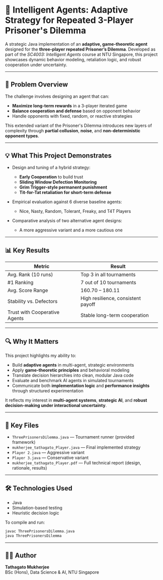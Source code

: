 # 🧠 Intelligent Agents: Adaptive Strategy for Repeated 3-Player Prisoner's Dilemma

A strategic Java implementation of an **adaptive, game-theoretic agent** designed for the **three-player repeated Prisoner’s Dilemma**. Developed as part of the *SC4003: Intelligent Agents* course at NTU Singapore, this project showcases dynamic behavior modeling, retaliation logic, and robust cooperation under uncertainty.

---

## 🧩 Problem Overview

The challenge involves designing an agent that can:

- **Maximize long-term rewards** in a 3-player iterated game  
- **Balance cooperation and defense** based on opponent behavior  
- Handle opponents with fixed, random, or reactive strategies  

This extended variant of the Prisoner's Dilemma introduces new layers of complexity through **partial collusion**, **noise**, and **non-deterministic opponent types**.

---

## 💡 What This Project Demonstrates

- Design and tuning of a hybrid strategy:  
  - **Early Cooperation** to build trust  
  - **Sliding Window Defection Monitoring**  
  - **Grim Trigger-style permanent punishment**  
  - **Tit-for-Tat retaliation for short-term defense**

- Empirical evaluation against 6 diverse baseline agents:  
  - Nice, Nasty, Random, Tolerant, Freaky, and T4T Players  

- Comparative analysis of two alternative agent designs:  
  - A more aggressive variant and a more cautious one

---

## 📊 Key Results

| Metric                        | Result                              |
|------------------------------|--------------------------------------|
| Avg. Rank (10 runs)          | Top 3 in all tournaments             |
| #1 Ranking                   | 7 out of 10 tournaments              |
| Avg. Score Range             | 160.70 – 180.11                      |
| Stability vs. Defectors      | High resilience, consistent payoff   |
| Trust with Cooperative Agents| Stable long-term cooperation         |

---

## 🔍 Why It Matters

This project highlights my ability to:

- Build **adaptive agents** in multi-agent, strategic environments  
- Apply **game-theoretic principles** and behavioral modeling  
- Translate decision hierarchies into clean, modular Java code  
- Evaluate and benchmark AI agents in simulated tournaments  
- Communicate both **implementation logic** and **performance insights** through structured experimentation  

It reflects my interest in **multi-agent systems**, **strategic AI**, and **robust decision-making under interactional uncertainty**.

---

## 📁 Key Files

- `ThreePrisonersDilemma.java` — Tournament runner (provided framework)  
- `mukherjee_tathagato_Player.java` — Final implemented strategy  
- `Player 2.java` — Aggressive variant  
- `Player 3.java` — Conservative variant  
- `mukherjee_tathagato_Player.pdf` — Full technical report (design, rationale, results)

---

## 🛠️ Technologies Used

- Java  
- Simulation-based testing  
- Heuristic decision logic

To compile and run:
```bash
javac ThreePrisonersDilemma.java
java ThreePrisonersDilemma
```

---

## 👨‍💻 Author

**Tathagato Mukherjee**  
BSc (Hons), Data Science & AI, NTU Singapore
